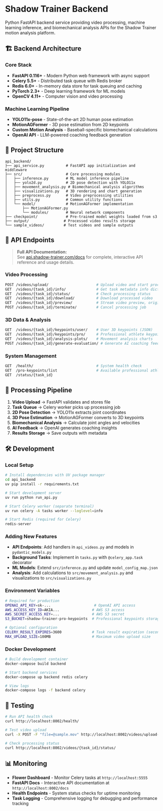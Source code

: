 # Shadow Trainer Backend

Python FastAPI backend service providing video processing, machine learning inference, and biomechanical analysis APIs for the Shadow Trainer motion analysis platform.

## 🏗️ Backend Architecture

### Core Stack
- **FastAPI 0.116+** - Modern Python web framework with async support
- **Celery 5.5+** - Distributed task queue with Redis broker  
- **Redis 6.0+** - In-memory data store for task queuing and caching
- **PyTorch 2.3+** - Deep learning framework for ML models
- **OpenCV 4.11+** - Computer vision and video processing

### Machine Learning Pipeline
- **YOLO11x-pose** - State-of-the-art 2D human pose estimation
- **MotionAGFormer** - 3D pose estimation from 2D keypoints
- **Custom Motion Analysis** - Baseball-specific biomechanical calculations
- **OpenAI API** - LLM-powered coaching feedback generation

## 📁 Project Structure

```
api_backend/
├── api_service.py          # FastAPI app initialization and middleware
├── src/                    # Core processing modules
│   ├── inference.py        # ML model inference pipeline
│   ├── yolo2d.py           # 2D pose detection with YOLO11x
│   ├── movement_analysis.py # Biomechanical analysis algorithms
│   ├── visualizations.py   # 3D rendering and chart generation
│   ├── preprocess.py       # Video preprocessing utilities
│   ├── utils.py            # Common utility functions
│   └── model/              # MotionAGFormer implementation
│       ├── MotionAGFormer.py
│       └── modules/        # Neural network components
├── checkpoint/             # Pre-trained model weights loaded from s3
├── output/                # Processed video results storage
└── sample_videos/         # Test videos and sample outputs
```

## 🔌 API Endpoints

> **Full API Documentation:**  
> See [api.shadow-trainer.com/docs](https://api.shadow-trainer.com/docs) for complete, interactive API reference and usage details.

### Video Processing
```bash
POST /videos/upload/                      # Upload video and start processing
GET  /videos/{task_id}/info/              # Get task metadata info dict
GET  /videos/{task_id}/status/            # Check processing status
GET  /videos/{task_id}/download/          # Download processed video
GET  /videos/{task_id}/preview/           # Stream video preview, original or processed
POST /videos/{task_id}/terminate/         # Cancel processing job
```

### 3D Data & Analysis
```bash
GET  /videos/{task_id}/keypoints/user/    # User 3D keypoints (JSON)
GET  /videos/{task_id}/keypoints/pro/     # Professional athlete keypoints
GET  /videos/{task_id}/analysis-plots/    # Movement analysis charts
POST /videos/{task_id}/generate-evaluation/ # Generate AI coaching feedback
```

### System Management
```bash
GET  /health/                             # System health check
GET  /pro-keypoints/list                  # Available professional athletes
GET  /status/{task_id}
```

## 🔄 Processing Pipeline

1. **Video Upload** → FastAPI validates and stores file
2. **Task Queue** → Celery worker picks up processing job  
3. **2D Pose Detection** → YOLO11x extracts joint coordinates
4. **3D Pose Estimation** → MotionAGFormer converts to 3D keypoints
5. **Biomechanical Analysis** → Calculate joint angles and velocities
6. **AI Feedback** → OpenAI generates coaching insights
7. **Results Storage** → Save outputs with metadata

## 🛠️ Development

### Local Setup
```bash
# Install dependencies with UV package manager
cd api_backend
uv pip install -r requirements.txt

# Start development server
uv run python run_api.py

# Start Celery worker (separate terminal)
uv run celery -A tasks worker --loglevel=info

# Start Redis (required for Celery)
redis-server
```

### Adding New Features

- **API Endpoints**: Add handlers in `api_videos.py` and models in `pydantic_models.py`
- **Background Tasks**: Implement in `tasks.py` with `@celery_app.task` decorator
- **ML Models**: Extend `src/inference.py` and update `model_config_map.json`
- **Analysis**: Add calculations to `src/movement_analysis.py` and visualizations to `src/visualizations.py`

### Environment Variables
```bash
# Required for production
OPENAI_API_KEY=sk-...                    # OpenAI API access
AWS_ACCESS_KEY_ID=AKIA...               # AWS S3 access
AWS_SECRET_ACCESS_KEY=...               # AWS S3 secret
S3_BUCKET=shadow-trainer-pro-keypoints  # Professional keypoints storage

# Optional configuration
CELERY_RESULT_EXPIRES=3600              # Task result expiration (seconds)
MAX_UPLOAD_SIZE=100MB                   # Maximum video upload size
```

### Docker Development
```bash
# Build development container
docker-compose build backend

# Start backend services
docker-compose up backend redis celery

# View logs
docker-compose logs -f backend celery
```

## 🧪 Testing

```bash
# Run API health check
curl http://localhost:8002/health/

# Test video upload
curl -X POST -F "file=@sample.mov" http://localhost:8002/videos/upload-and-process/

# Check processing status
curl http://localhost:8002/videos/{task_id}/status/
```

## 📊 Monitoring

- **Flower Dashboard** - Monitor Celery tasks at `http://localhost:5555`
- **FastAPI Docs** - Interactive API documentation at `http://localhost:8002/docs`
- **Health Endpoints** - System status checks for uptime monitoring
- **Task Logging** - Comprehensive logging for debugging and performance tracking
